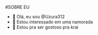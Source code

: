    #SOBRE EU


- 👋 Olá, eu sou @Uzura312
- 👀 Estou interessado em uma namorada
- 🌱 Estou pra ser gostoso pra krai

<!---
Uzura312/Uzura312 is a ✨ special ✨ repository because its `README.md` (this file) appears on your GitHub profile.
You can click the Preview link to take a look at your changes.
--->
